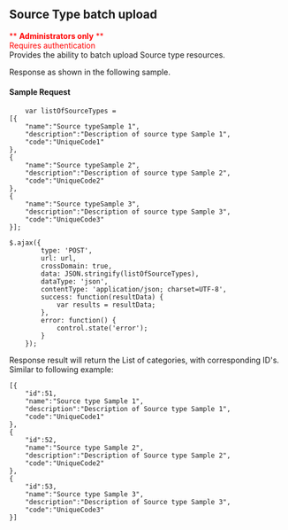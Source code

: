 ## Source Type batch upload
<span style="color:red">** **Administrators only** **  
Requires authentication</span>  
Provides the ability to batch upload Source type resources.

Response as shown in the following sample.
#### Sample Request
```
	var listOfSourceTypes = 
[{
    "name":"Source typeSample 1",
    "description":"Description of source type Sample 1",
    "code":"UniqueCode1"
},
{
    "name":"Source typeSample 2",
    "description":"Description of source type Sample 2",
    "code":"UniqueCode2"
},
{
    "name":"Source typeSample 3",
    "description":"Description of source type Sample 3",
    "code":"UniqueCode3"
}];

$.ajax({
        type: 'POST',
        url: url,
        crossDomain: true,
        data: JSON.stringify(listOfSourceTypes),
        dataType: 'json',
        contentType: 'application/json; charset=UTF-8',
        success: function(resultData) { 
            var results = resultData;
        },
        error: function() {
            control.state('error');
        }
    });
```
Response result will return the List of categories, with corresponding ID's. Similar to following example:

```
[{
	"id":51,
    "name":"Source type Sample 1",
    "description":"Description of Source type Sample 1",
    "code":"UniqueCode1"
},
{
	"id":52,
    "name":"Source type Sample 2",
    "description":"Description of Source type Sample 2",
    "code":"UniqueCode2"
},
{
	"id":53,
    "name":"Source type Sample 3",
    "description":"Description of Source type Sample 3",
    "code":"UniqueCode3"
}]
```